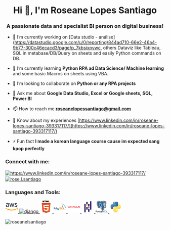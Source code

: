 <h1 align="center">Hi 👋, I'm Roseane Lopes Santiago</h1>
<h3 align="center">A passionate data and specialist BI person on digital business!</h3>

- 🔭 I’m currently working on [Data studio - análise](https://datastudio.google.com/u/0/reporting/844ad710-66e2-46a4-9b77-300c46ecacd3/page/p_7kbsixpvwc, others Dataviz like Tableau, SQL in metabase/DB/Query on sheets and easily Python commands on DB.

- 🌱 I’m currently learning **Python RPA ad Data Science/ Machine learning** and some basic Macros on sheets using VBA.

- 👯 I’m looking to collaborate on **Python or any RPA projects**

- 💬 Ask me about **Google Data Studio, Excel or Google sheets, SQL, Power BI**

- 📫 How to reach me **roseanelopessantiago@gmail.com**

- 📄 Know about my experiences [https://www.linkedin.com/in/roseane-lopes-santiago-393317117/](https://www.linkedin.com/in/roseane-lopes-santiago-393317117/)

- ⚡ Fun fact **I made a korean language course cause im expected sang kpop perfectly**

<h3 align="left">Connect with me:</h3>
<p align="left">
<a href="https://linkedin.com/in/https://www.linkedin.com/in/roseane-lopes-santiago-393317117/" target="blank"><img align="center" src="https://raw.githubusercontent.com/rahuldkjain/github-profile-readme-generator/master/src/images/icons/Social/linked-in-alt.svg" alt="https://www.linkedin.com/in/roseane-lopes-santiago-393317117/" height="30" width="40" /></a>
<a href="https://instagram.com/rose.l.santiago" target="blank"><img align="center" src="https://raw.githubusercontent.com/rahuldkjain/github-profile-readme-generator/master/src/images/icons/Social/instagram.svg" alt="rose.l.santiago" height="30" width="40" /></a>
</p>

<h3 align="left">Languages and Tools:</h3>
<p align="left"> <a href="https://aws.amazon.com" target="_blank" rel="noreferrer"> <img src="https://raw.githubusercontent.com/devicons/devicon/master/icons/amazonwebservices/amazonwebservices-original-wordmark.svg" alt="aws" width="40" height="40"/> </a> <a href="https://www.djangoproject.com/" target="_blank" rel="noreferrer"> <img src="https://cdn.worldvectorlogo.com/logos/django.svg" alt="django" width="40" height="40"/> </a> <a href="https://www.w3.org/html/" target="_blank" rel="noreferrer"> <img src="https://raw.githubusercontent.com/devicons/devicon/master/icons/html5/html5-original-wordmark.svg" alt="html5" width="40" height="40"/> </a> <a href="https://www.mysql.com/" target="_blank" rel="noreferrer"> <img src="https://raw.githubusercontent.com/devicons/devicon/master/icons/mysql/mysql-original-wordmark.svg" alt="mysql" width="40" height="40"/> </a> <a href="https://www.oracle.com/" target="_blank" rel="noreferrer"> <img src="https://raw.githubusercontent.com/devicons/devicon/master/icons/oracle/oracle-original.svg" alt="oracle" width="40" height="40"/> </a> <a href="https://pandas.pydata.org/" target="_blank" rel="noreferrer"> <img src="https://raw.githubusercontent.com/devicons/devicon/2ae2a900d2f041da66e950e4d48052658d850630/icons/pandas/pandas-original.svg" alt="pandas" width="40" height="40"/> </a> <a href="https://www.postgresql.org" target="_blank" rel="noreferrer"> <img src="https://raw.githubusercontent.com/devicons/devicon/master/icons/postgresql/postgresql-original-wordmark.svg" alt="postgresql" width="40" height="40"/> </a> <a href="https://www.python.org" target="_blank" rel="noreferrer"> <img src="https://raw.githubusercontent.com/devicons/devicon/master/icons/python/python-original.svg" alt="python" width="40" height="40"/> </a> </p>

<p><img align="center" src="https://github-readme-stats.vercel.app/api/top-langs?username=roseanelsantiago&show_icons=true&locale=en&layout=compact" alt="roseanelsantiago" /></p>


<!--
**Roseanelsantiago/roseanelsantiago** is a ✨ _special_ ✨ repository because its `README.md` (this file) appears on your GitHub profile.

Here are some ideas to get you started:

- 🔭 I’m currently working on ...
- 🌱 I’m currently learning ...
- 👯 I’m looking to collaborate on ...
- 🤔 I’m looking for help with ...
- 💬 Ask me about ...
- 📫 How to reach me: ...
- 😄 Pronouns: ...
- ⚡ Fun fact: ...
-->
